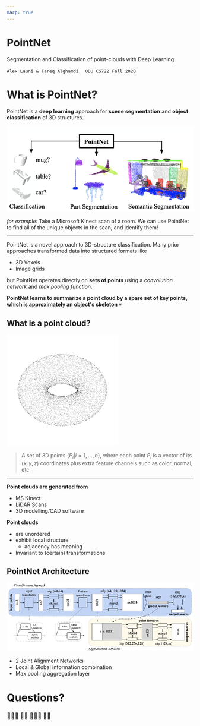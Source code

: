 ```yaml
---
marp: true
--- 
```

<!--
theme: gaia
class:
 - invert
headingDivider: 2 
-->

<!--
_class:
 - lead
 - invert
-->
# PointNet
Segmentation and Classification of point-clouds with Deep Learning

`Alex Launi & Tareq Alghamdi `
` ODU CS722 Fall 2020`

# What is PointNet?
<!-- paginate: true -->
<!-- _class: lead invert-->
PointNet is a **deep learning** approach for **scene segmentation** and **object classification** of 3D structures.

![w:500 drop-shadow:0,20px,10px,rgba(0,0,0,.4)](presentation/images/tasks.png)

*for example:* Take a Microsoft Kinect scan of a room. We can use PointNet to find all of the unique objects in the scan, and identify them!

---
PointNet is a novel approach to 3D-structure classification. Many prior approaches transformed data into structured formats like
 - 3D Voxels
 - Image grids

but PointNet operates directly on **sets of points** using a *convolution network* and *max pooling function*.

**PointNet learns to summarize a point cloud by a spare set of key points, which is approximately an object's skeleton** 💀

## What is a point cloud?
![bg left:45% Torus gif from WikiPedia](presentation/images/Point_cloud_torus.gif)
> A set of 3D points 
> $\{ P_{i} | i = 1,\ldots,n \}$, where each point $P_i$ is a vector of its  $(x,y,z)$ coordinates plus extra feature channels such as color, normal, etc

---

**Point clouds are generated from**
- MS Kinect 
- LiDAR Scans
- 3D modelling/CAD software

**Point clouds**
- are unordered
- exhibit local structure
  - adjacency has meaning
- Invariant to (certain) transformations

## PointNet Architecture
<!-- _class: lead invert -->
![PointNet architecture diagram](presentation/images/architecture.png)
- 2 Joint Alignment Networks
- Local & Global information combination
- Max pooling aggregation layer


# Questions?
<!--
_class:
 - lead
 - invert
paginate: false
-->
### 🙋🏿‍♂️ 🙋🏻 🙋🏽‍♀️ 🙋‍♂️